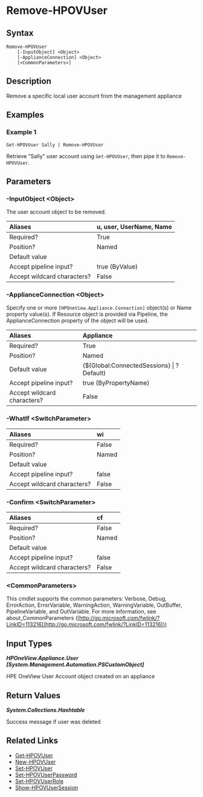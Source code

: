 ﻿---
description: Remove a user account.
---

# Remove-HPOVUser

## Syntax

```text
Remove-HPOVUser
    [-InputObject] <Object>
    [-ApplianceConnection] <Object>
    [<CommonParameters>]
```

## Description

Remove a specific local user account from the management appliance

## Examples

###  Example 1 

```text
Get-HPOVUser Sally | Remove-HPOVUser
```

Retrieve "Sally" user account using `Get-HPOVUser`, then pipe it to `Remove-HPOVUser`.

## Parameters

### -InputObject &lt;Object&gt;

The user account object to be removed.

| Aliases | u, user, UserName, Name |
| :--- | :--- |
| Required? | True |
| Position? | Named |
| Default value |  |
| Accept pipeline input? | true (ByValue) |
| Accept wildcard characters? | False |

### -ApplianceConnection &lt;Object&gt;

Specify one or more `[HPOneView.Appliance.Connection]` object(s) or Name property value(s). If Resource object is provided via Pipeline, the ApplianceConnection property of the object will be used.

| Aliases | Appliance |
| :--- | :--- |
| Required? | True |
| Position? | Named |
| Default value | (${Global:ConnectedSessions} &vert; ? Default) |
| Accept pipeline input? | true (ByPropertyName) |
| Accept wildcard characters? | False |

### -WhatIf &lt;SwitchParameter&gt;



| Aliases | wi |
| :--- | :--- |
| Required? | False |
| Position? | Named |
| Default value |  |
| Accept pipeline input? | false |
| Accept wildcard characters? | False |

### -Confirm &lt;SwitchParameter&gt;



| Aliases | cf |
| :--- | :--- |
| Required? | False |
| Position? | Named |
| Default value |  |
| Accept pipeline input? | false |
| Accept wildcard characters? | False |

### &lt;CommonParameters&gt;

This cmdlet supports the common parameters: Verbose, Debug, ErrorAction, ErrorVariable, WarningAction, WarningVariable, OutBuffer, PipelineVariable, and OutVariable. For more information, see about\_CommonParameters \([http://go.microsoft.com/fwlink/?LinkID=113216](http://go.microsoft.com/fwlink/?LinkID=113216)\)

## Input Types

_**HPOneView.Appliance.User [System.Management.Automation.PSCustomObject]**_

HPE OneView User Account object created on an appliance

## Return Values

_**System.Collections.Hashtable**_

Success message if user was deleted

## Related Links

* [Get-HPOVUser](../appliance/get-hpovuser.md)
* [New-HPOVUser](new-hpovuser.md)
* [Set-HPOVUser](set-hpovuser.md)
* [Set-HPOVUserPassword](set-hpovuserpassword.md)
* [Set-HPOVUserRole](set-hpovuserrole.md)
* [Show-HPOVUserSession](../appliance/show-hpovusersession.md)
